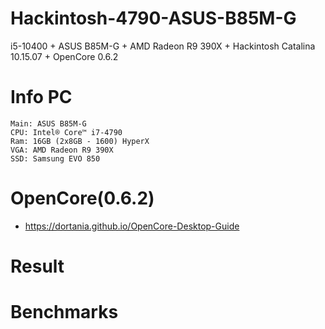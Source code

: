 # Hackintosh-4790-ASUS-B85M-G
i5-10400 + ASUS B85M-G + AMD Radeon R9 390X + Hackintosh Catalina 10.15.07 + OpenCore 0.6.2

# Info PC

```
Main: ASUS B85M-G
CPU: Intel® Core™ i7-4790
Ram: 16GB (2x8GB - 1600) HyperX
VGA: AMD Radeon R9 390X
SSD: Samsung EVO 850
```

# OpenCore(0.6.2)

- https://dortania.github.io/OpenCore-Desktop-Guide

# Result



# Benchmarks

